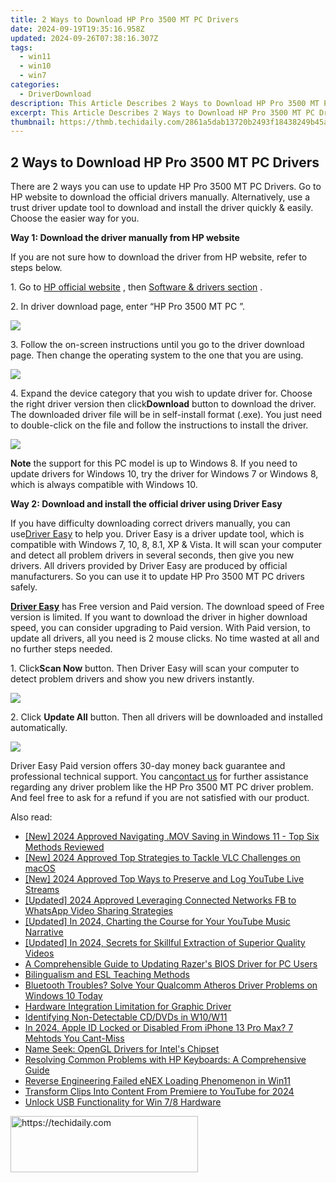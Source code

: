 ```yaml
---
title: 2 Ways to Download HP Pro 3500 MT PC Drivers
date: 2024-09-19T19:35:16.958Z
updated: 2024-09-26T07:38:16.307Z
tags:
  - win11
  - win10
  - win7
categories:
  - DriverDownload
description: This Article Describes 2 Ways to Download HP Pro 3500 MT PC Drivers
excerpt: This Article Describes 2 Ways to Download HP Pro 3500 MT PC Drivers
thumbnail: https://thmb.techidaily.com/2861a5dab13720b2493f18438249b45a68a3216a33822b3eddfa44a23282ff28.jpg
---
```


## 2 Ways to Download HP Pro 3500 MT PC Drivers

There are 2 ways you can use to update HP Pro 3500 MT PC Drivers. Go to HP website to download the official drivers manually. Alternatively, use a trust driver update tool to download and install the driver quickly & easily. Choose the easier way for you.   
  
**Way 1: Download the driver manually from HP website**   
  
 If you are not sure how to download the driver from HP website, refer to steps below.   
  
1\. Go to [HP official website](http://www8.hp.com/sg/en/home.html) , then [Software & drivers section](http://support.hp.com/sg-en/drivers) .   
  
 2\. In driver download page, enter “HP Pro 3500 MT PC ”.  
  
![](https://images.drivereasy.com/wp-content/uploads/2016/10/img_57fc8245502a2.jpg) 

  
 3\. Follow the on-screen instructions until you go to the driver download page. Then change the operating system to the one that you are using.   
  
![](https://images.drivereasy.com/wp-content/uploads/2016/10/img_57fc8294463fa.jpg) 

  
 4\. Expand the device category that you wish to update driver for. Choose the right driver version then click**Download** button to download the driver. The downloaded driver file will be in self-install format (.exe). You just need to double-click on the file and follow the instructions to install the driver.  
  
![](https://images.drivereasy.com/wp-content/uploads/2016/10/img_57fc83edbb7c3.jpg) 

  
 **Note** the support for this PC model is up to Windows 8\. If you need to update drivers for Windows 10, try the driver for Windows 7 or Windows 8, which is always compatible with Windows 10.

  
 **Way 2: Download and install the official driver using Driver Easy** 
  
 If you have difficulty downloading correct drivers manually, you can use[Driver Easy](https://tools.techidaily.com/drivereasy/download/) to help you. Driver Easy is a driver update tool, which is compatible with Windows 7, 10, 8, 8.1, XP & Vista. It will scan your computer and detect all problem drivers in several seconds, then give you new drivers. All drivers provided by Driver Easy are produced by official manufacturers. So you can use it to update HP Pro 3500 MT PC drivers safely.  
  
**[Driver Easy](https://tools.techidaily.com/drivereasy/download/)**  has Free version and Paid version. The download speed of Free version is limited. If you want to download the driver in higher download speed, you can consider upgrading to Paid version. With Paid version, to update all drivers, all you need is 2 mouse clicks. No time wasted at all and no further steps needed.  

 1\. Click**Scan Now** button. Then Driver Easy will scan your computer to detect problem drivers and show you new drivers instantly.  
  
![](https://images.drivereasy.com/wp-content/uploads/2017/04/img_58fede87d0988.png) 

 2\. Click **Update All** button. Then all drivers will be downloaded and installed automatically.  
  
![](https://images.drivereasy.com/wp-content/uploads/2017/04/img_58fede7ec5e0e.jpg) 
  
  
 Driver Easy Paid version offers 30-day money back guarantee and professional technical support. You can[contact us](https://tools.techidaily.com/drivereasy/download/) for further assistance regarding any driver problem like the HP Pro 3500 MT PC driver problem. And feel free to ask for a refund if you are not satisfied with our product.

<ins class="adsbygoogle"
     style="display:block"
     data-ad-format="autorelaxed"
     data-ad-client="ca-pub-7571918770474297"
     data-ad-slot="1223367746"></ins>

<ins class="adsbygoogle"
     style="display:block"
     data-ad-client="ca-pub-7571918770474297"
     data-ad-slot="8358498916"
     data-ad-format="auto"
     data-full-width-responsive="true"></ins>

<span class="atpl-alsoreadstyle">Also read:</span>
<div><ul>
<li><a href="https://screen-video-capture.techidaily.com/new-2024-approved-navigating-mov-saving-in-windows-11-top-six-methods-reviewed/"><u>[New] 2024 Approved Navigating .MOV Saving in Windows 11 - Top Six Methods Reviewed</u></a></li>
<li><a href="https://article-tips.techidaily.com/new-2024-approved-top-strategies-to-tackle-vlc-challenges-on-macos/"><u>[New] 2024 Approved Top Strategies to Tackle VLC Challenges on macOS</u></a></li>
<li><a href="https://screen-capture.techidaily.com/new-2024-approved-top-ways-to-preserve-and-log-youtube-live-streams/"><u>[New] 2024 Approved Top Ways to Preserve and Log YouTube Live Streams</u></a></li>
<li><a href="https://facebook-video-recording.techidaily.com/updated-2024-approved-leveraging-connected-networks-fb-to-whatsapp-video-sharing-strategies/"><u>[Updated] 2024 Approved Leveraging Connected Networks FB to WhatsApp Video Sharing Strategies</u></a></li>
<li><a href="https://youtube-docs.techidaily.com/ed-in-2024-charting-the-course-for-your-youtube-music-narrative/"><u>[Updated] In 2024, Charting the Course for Your YouTube Music Narrative</u></a></li>
<li><a href="https://facebook-clips.techidaily.com/updated-in-2024-secrets-for-skillful-extraction-of-superior-quality-videos/"><u>[Updated] In 2024, Secrets for Skillful Extraction of Superior Quality Videos</u></a></li>
<li><a href="https://driver-error.techidaily.com/a-comprehensible-guide-to-updating-razers-bios-driver-for-pc-users/"><u>A Comprehensible Guide to Updating Razer's BIOS Driver for PC Users</u></a></li>
<li><a href="https://mondly-stories.techidaily.com/bilingualism-and-esl-teaching-methods/"><u>Bilingualism and ESL Teaching Methods</u></a></li>
<li><a href="https://driver-error.techidaily.com/bluetooth-troubles-solve-your-qualcomm-atheros-driver-problems-on-windows-10-today/"><u>Bluetooth Troubles? Solve Your Qualcomm Atheros Driver Problems on Windows 10 Today</u></a></li>
<li><a href="https://driver-error.techidaily.com/hardware-integration-limitation-for-graphic-driver/"><u>Hardware Integration Limitation for Graphic Driver</u></a></li>
<li><a href="https://driver-error.techidaily.com/identifying-non-detectable-cddvds-in-w10w11/"><u>Identifying Non-Detectable CD/DVDs in W10/W11</u></a></li>
<li><a href="https://apple-account.techidaily.com/in-2024-apple-id-locked-or-disabled-from-iphone-13-pro-max-7-mehtods-you-cant-miss-by-drfone-ios/"><u>In 2024, Apple ID Locked or Disabled From iPhone 13 Pro Max? 7 Mehtods You Cant-Miss</u></a></li>
<li><a href="https://driver-error.techidaily.com/name-seek-opengl-drivers-for-intels-chipset/"><u>Name Seek: OpenGL Drivers for Intel's Chipset</u></a></li>
<li><a href="https://driver-error.techidaily.com/resolving-common-problems-with-hp-keyboards-a-comprehensive-guide/"><u>Resolving Common Problems with HP Keyboards: A Comprehensive Guide</u></a></li>
<li><a href="https://driver-error.techidaily.com/reverse-engineering-failed-enex-loading-phenomenon-in-win11/"><u>Reverse Engineering Failed eNEX Loading Phenomenon in Win11</u></a></li>
<li><a href="https://youtube-web.techidaily.com/form-clips-into-content-from-premiere-to-youtube-for-2024/"><u>Transform Clips Into Content From Premiere to YouTube for 2024</u></a></li>
<li><a href="https://driver-error.techidaily.com/unlock-usb-functionality-for-win-78-hardware/"><u>Unlock USB Functionality for Win 7/8 Hardware</u></a></li>
</ul></div>

<!-- affiliate ads begin -->
<a href="https://aidotcom.pxf.io/c/5597632/2129041/19576" target="_top" id="2129041">
  <img src="//a.impactradius-go.com/display-ad/19576-2129041" border="0" alt="https://techidaily.com" width="300" height="90"/>
</a>
<img height="0" width="0" src="https://aidotcom.pxf.io/i/5597632/2129041/19576" style="position:absolute;visibility:hidden;" border="0" />
<!-- affiliate ads end -->

